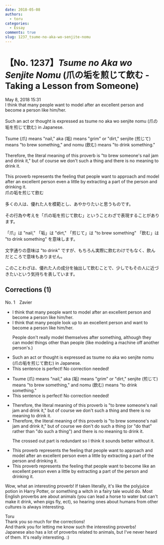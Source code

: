 ```yaml
---
date: 2018-05-08
authors:
  - toru
categories:
  - Essay
comments: true
slug: 1237_tsume-no-aka-wo-senjite-nomu
---
```


# 【No. 1237】<strong><em>Tsume no Aka wo Senjite Nomu</strong></em> (爪の垢を煎じて飲む - Taking a Lesson from Someone)
<div class="date">May 8, 2018 15:31</div>
<div id="post"><div id="body_show_ori">
I think that many people want to model after an excellent person and become a person like him/her.<br/><br/>Such an act or thought is expressed as tsume no aka wo senjite nomu (爪の垢を煎じて飲む) in Japanese.<br/><br/>Tsume (爪) means "nail," aka (垢) means "grim" or "dirt," senjite (煎じて) means "to brew something," and nomu (飲む) means "to drink something."<br/><br/>Therefore, the literal meaning of this proverb is "to brew someone's nail jam and drink it," but of course we don't such a thing and there is no meaning to drink it.<br/><br/>This proverb represents the feeling that people want to approach and model after an excellent person even a little by extracting a part of the person and drinking it.
</div></div>

<!-- more -->

<div id="post_ja"><div id="body_show_mo">
爪の垢を煎じて飲む<br/><br/>多くの人は、優れた人を模範とし、あやかりたいと思うものです。<br/><br/>その行為や考えを「爪の垢を煎じて飲む」ということわざで表現することがあります。<br/><br/>「爪」は "nail," 「垢」は "dirt," 「煎じて」は "to brew something" 「飲む」は "to drink something" を意味します。<br/><br/>文字通りの意味は "to drink" ですが、もちろん実際に飲むわけでもなく、飲んだところで意味もありません。<br/><br/>このことわざは、優れた人の成分を抽出して飲むことで、少しでもその人に近づきたいという気持ちを表しています。
</div></div>

## Corrections (1)
<div id="block"><div class="first_name"> No. 1　<span class="just_name">Zavier</span></div><div id="block2">
<ul class="correction_field">
<li class="incorrect">I think that many people want to model after an excellent person and become a person like him/her.</li>
<li class="corrected correct">
I think that many people<span class="f_blue"> look up to</span> an excellent person and <span class="f_blue">want to </span>become <span class="sline">a person </span>like him/her.
<p class="correction_comment">People don't really model themselves after something, although they can model things other than people (like modeling a machine off another person's.)</p>
</li>
</ul>
<ul class="correction_field">
<li class="incorrect">Such an act or thought is expressed as tsume no aka wo senjite nomu (爪の垢を煎じて飲む) in Japanese.</li>
<li class="corrected perfect">This sentence is perfect! No correction needed!</li>
</ul>
<ul class="correction_field">
<li class="incorrect">Tsume (爪) means "nail," aka (垢) means "grim" or "dirt," senjite (煎じて) means "to brew something," and nomu (飲む) means "to drink something."</li>
<li class="corrected perfect">This sentence is perfect! No correction needed!</li>
</ul>
<ul class="correction_field">
<li class="incorrect">Therefore, the literal meaning of this proverb is "to brew someone's nail jam and drink it," but of course we don't such a thing and there is no meaning to drink it.</li>
<li class="corrected correct">
Therefore, the literal meaning of this proverb is "to brew someone's nail jam and drink it," but of course we don't <span class="f_blue">do</span> such a thing (or "do that" rather than "do such a thing") <span class="sline">and there is no meaning to drink it.</span>
<p class="correction_comment">The crossed out part is redundant so I think it sounds better without it.</p>
</li>
</ul>
<ul class="correction_field">
<li class="incorrect">This proverb represents the feeling that people want to approach and model after an excellent person even a little by extracting a part of the person and drinking it.</li>
<li class="corrected correct">
This proverb represents the feeling that people want to <span class="f_blue">become like</span> an excellent person even a little by extracting a part of the person and drinking it.
</li>
</ul>
<p class="comment_small">
 Wow, what an interesting proverb! If taken literally, it's like the polyjuice potion in Harry Potter, or something a witch in a fairy tale would do. Most English proverbs are about animals (you can lead a horse to water but can't make it drink, when pigs fly, ect), so hearing ones about humans from other cultures is always interesting.
</p>

</div><div class="name"><span class="just_name">Toru</span><br>
Thank you so much for the corrections!<br/>And thank you for letting me know such the interesting proverbs!<br/>Japanese also has a lot of proverbs related to animals, but I've never heard of them. It's really interesting. :)
</div>
</div>
